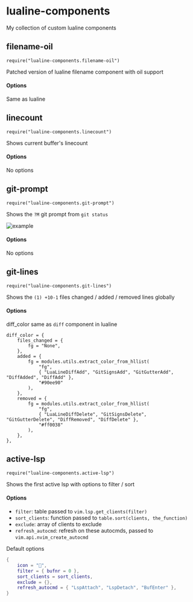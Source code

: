 # lualine-components

My collection of custom lualine components




## filename-oil

`require("lualine-components.filename-oil")`

Patched version of lualine filename component with oil support

#### Options

Same as lualine




## linecount

`require("lualine-components.linecount")`

Shows current buffer's linecount

#### Options

No options





## git-prompt

`require("lualine-components.git-prompt")`

Shows the `?M` git prompt from `git status`

![example](https://github.com/user-attachments/assets/bfff87a2-33e6-4341-abe6-bd479214dbfa)

#### Options

No options


## git-lines

`require("lualine-components.git-lines")`

Shows the `(1) +10-1` files changed / added / removed lines globally

#### Options

diff_color same as `diff` component in lualine

```
diff_color = {
    files_changed = {
        fg = "None",
    },
    added = {
        fg = modules.utils.extract_color_from_hllist(
            "fg",
            { "LuaLineDiffAdd", "GitSignsAdd", "GitGutterAdd", "DiffAdded", "DiffAdd" },
            "#90ee90"
        ),
    },
    removed = {
        fg = modules.utils.extract_color_from_hllist(
            "fg",
            { "LuaLineDiffDelete", "GitSignsDelete", "GitGutterDelete", "DiffRemoved", "DiffDelete" },
            "#ff0038"
        ),
    },
},
```

## active-lsp

`require("lualine-components.active-lsp")`

Shows the first active lsp with options to filter / sort

#### Options

- `filter`: table passed to `vim.lsp.get_clients(filter)`
- `sort_clients`: function passed to `table.sort(clients, the_function)`
- `exclude`: array of clients to exclude
- `refresh_autocmd`: refresh on these autocmds, passed to `vim.api.nvim_create_autocmd`




Default options

```lua
{
    icon = "󰣖",
    filter = { bufnr = 0 },
    sort_clients = sort_clients,
    exclude = {},
    refresh_autocmd = { "LspAttach", "LspDetach", "BufEnter" },
}
```
